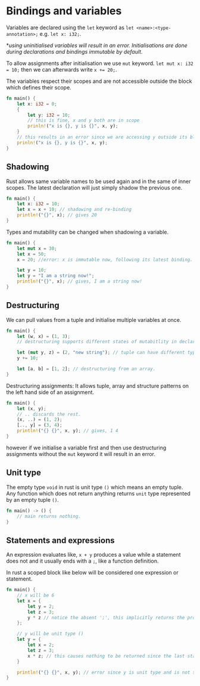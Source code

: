# Bindings and variables

Variables are declared using the `let` keyword as `let <name>:<type-annotation>;` e.g. `let x: i32;`.

**using uninitialised variables will result in an error. Initialisations are done during declarations and bindings immutable by default.*

To allow assignments after initialisation we use `mut` keyword. `let mut x: i32 = 10;` then we can afterwards write `x += 20;`.

The variables respect their scopes and are not accessible outside the block which defines their scope.
```rust
fn main() {
    let x: i32 = 0;
    {
        let y: i32 = 10;
        // this is fine, x and y both are in scope
        prinln!("x is {}, y is {}", x, y);
    }
    // this results in an error since we are accessing y outside its block.
    prinln!("x is {}, y is {}", x, y);
}
```

## Shadowing

Rust allows same variable names to be used again and in the same of inner scopes. The latest declaration will just simply shadow the previous one.

```rust
fn main() {
    let x: i32 = 10;
    let x = x + 10; // shadowing and re-binding
    println!("{}", x); // gives 20
}
```

Types and mutability can be changed when shadowing a variable.
```rust
fn main() {
    let mut x = 30;
    let x = 50;
    x = 20; //error: x is immutable now, following its latest binding.

    let y = 10;
    let y = "I am a string now!";
    println!("{}", x); // gives, I am a string now!
}
```

## Destructuring
We can pull values from a tuple and initialise multiple variables at once.

```rust
fn main() {
    let (w, x) = (1, 3);
    // destructuring supports different states of mutabitlity in declarations.

    let (mut y, z) = (2, "new string"); // tuple can have different types of values.
    y += 10;

    let [a, b] = [1, 2]; // destructuring from an array.
}
```

Destructuring assignments: It allows tuple, array and structure patterns on the left hand side of an assignment.

```rust
fn main() {
    let (x, y);
    // .. discards the rest.
    (x, ..) = (1, 2);
    [.., y] = (3, 4);
    println!("{} {}", x, y); // gives, 1 4
}
```

however if we initialise a variable first and then use destructuring assignments without the `mut` keyword it will result in an error.

## Unit type
The empty type `void` in rust is unit type `()` which means an empty tuple. Any function which does not return anything returns `unit` type represented by an empty tuple `()`.

```rust
fn main() -> () {
    // main returns nothing.
}
```

## Statements and expressions

An expression evaluates like, `x + y` produces a value while a statement does not and it usually ends with a `;`, like a function definition.

In rust a scoped block like below will be considered one expression or statement.

```rust
fn main() {
    // x will be 6
    let x = {
        let y = 2;
        let z = 3;
        y * z // notice the absent ';', this implicitly returns the produced value.
    };

    // y will be unit type ()
    let y = {
        let x = 2;
        let z = 3;
        x * z; // this causes nothing to be returned since the last statement ends with a ';'.
    }

    println!("{} {}", x, y); // error since y is unit type and is not supported directly in println! .
}
```